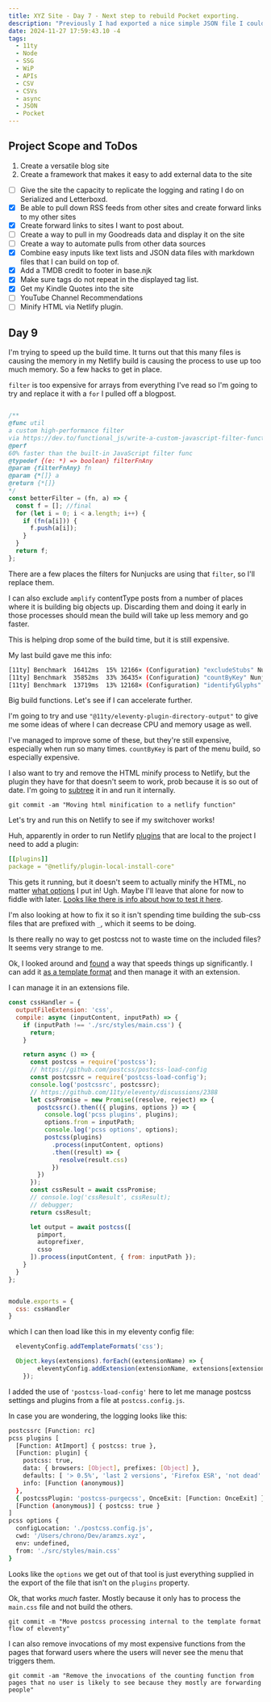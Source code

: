 ```yaml
---
title: XYZ Site - Day 7 - Next step to rebuild Pocket exporting.
description: "Previously I had exported a nice simple JSON file I could turn into files, but that site broke, so trying Readwise instead"
date: 2024-11-27 17:59:43.10 -4
tags:
  - 11ty
  - Node
  - SSG
  - WiP
  - APIs
  - CSV
  - CSVs
  - async
  - JSON
  - Pocket
---
```


## Project Scope and ToDos

1. Create a versatile blog site
2. Create a framework that makes it easy to add external data to the site

- [ ] Give the site the capacity to replicate the logging and rating I do on Serialized and Letterboxd.
- [x] Be able to pull down RSS feeds from other sites and create forward links to my other sites
- [x] Create forward links to sites I want to post about.
- [ ] Create a way to pull in my Goodreads data and display it on the site
- [ ] Create a way to automate pulls from other data sources
- [x] Combine easy inputs like text lists and JSON data files with markdown files that I can build on top of.
- [x] Add a TMDB credit to footer in base.njk
- [x] Make sure tags do not repeat in the displayed tag list.
- [x] Get my Kindle Quotes into the site
- [ ] YouTube Channel Recommendations
- [ ] Minify HTML via Netlify plugin.

## Day 9

I'm trying to speed up the build time. It turns out that this many files is causing the memory in my Netlify build is causing the process to use up too much memory. So a few hacks to get in place.

`filter` is too expensive for arrays from everything I've read so I'm going to try and replace it with a `for` I pulled off a blogpost.

```js

/**
@func util
a custom high-performance filter
via https://dev.to/functional_js/write-a-custom-javascript-filter-function-that-is-60-faster-than-array-filter-4b66
@perf
60% faster than the built-in JavaScript filter func
@typedef {(e: *) => boolean} filterFnAny
@param {filterFnAny} fn
@param {*[]} a
@return {*[]}
*/
const betterFilter = (fn, a) => {
  const f = []; //final
  for (let i = 0; i < a.length; i++) {
    if (fn(a[i])) {
      f.push(a[i]);
    }
  }
  return f;
};
```

There are a few places the filters for Nunjucks are using that `filter`, so I'll replace them.

I can also exclude `amplify` contentType posts from a number of places where it is building big objects up. Discarding them and doing it early in those processes should mean the build will take up less memory and go faster.

This is helping drop some of the build time, but it is still expensive.

My last build gave me this info:

```bash
[11ty] Benchmark  16412ms  15% 12166× (Configuration) "excludeStubs" Nunjucks Filter
[11ty] Benchmark  35852ms  33% 36435× (Configuration) "countByKey" Nunjucks Filter
[11ty] Benchmark  13719ms  13% 12168× (Configuration) "identifyGlyphs" Transform
```

Big build functions. Let's see if I can accelerate further.

I'm going to try and use `"@11ty/eleventy-plugin-directory-output"` to give me some ideas of where I can decrease CPU and memory usage as well.

I've managed to improve some of these, but they're still expensive, especially when run so many times. `countByKey` is part of the menu build, so especially expensive.

I also want to try and remove the HTML minify process to Netlify, but the plugin they have for that doesn't seem to work, prob because it is so out of date. I'm going to [subtree](https://www.atlassian.com/git/tutorials/git-subtree) it in and run it internally.

`git commit -am "Moving html minification to a netlify function"`

Let's try and run this on Netlify to see if my switchover works!

Huh, apparently in order to run Netlify [plugins](https://docs.netlify.com/build-plugins/) that are local to the project I need to add a plugin:

```yaml
[[plugins]]
package = "@netlify/plugin-local-install-core"
```

This gets it running, but it doesn't seem to actually minify the HTML, no matter [what options](http://perfectionkills.com/experimenting-with-html-minifier/) I put in! Ugh. Maybe I'll leave that alone for now to fiddle with later. [Looks like there is info about how to test it here](https://docs.netlify.com/cli/get-started/#run-builds-locally).

I'm also looking at how to fix it so it isn't spending time building the sub-css files that are prefixed with `_`, which it seems to be doing.

Is there really no way to get postcss not to waste time on the included files? It seems very strange to me.

Ok, I looked around and [found](https://github.com/11ty/eleventy/discussions/2388) a way that speeds things up significantly. I can add it [as a template format](https://www.11ty.dev/docs/languages/custom/) and then manage it with an extension.

I can manage it in an extensions file.

```js
const cssHandler = {
  outputFileExtension: 'css',
  compile: async (inputContent, inputPath) => {
    if (inputPath !== './src/styles/main.css') {
      return;
    }

    return async () => {
      const postcss = require('postcss');
      // https://github.com/postcss/postcss-load-config
      const postcssrc = require('postcss-load-config');
      console.log('postcssrc', postcssrc);
      // https://github.com/11ty/eleventy/discussions/2388
      let cssPromise = new Promise((resolve, reject) => {
        postcssrc().then(({ plugins, options }) => {
          console.log('pcss plugins', plugins);
          options.from = inputPath;
          console.log('pcss options', options);
          postcss(plugins)
            .process(inputContent, options)
            .then((result) => {
              resolve(result.css)
            })
        })
      });
      const cssResult = await cssPromise;
      // console.log('cssResult', cssResult);
      // debugger;
      return cssResult;

      let output = await postcss([
        pimport,
        autoprefixer,
        csso
      ]).process(inputContent, { from: inputPath });
    }
  }
};


module.exports = {
  css: cssHandler
}
```

which I can then load like this in my eleventy config file:

```js
  eleventyConfig.addTemplateFormats('css');

  Object.keys(extensions).forEach((extensionName) => {
		eleventyConfig.addExtension(extensionName, extensions[extensionName]);
	});
```

I added the use of `'postcss-load-config'` here to let me manage postcss settings and plugins from a file at `postcss.config.js`.

In case you are wondering, the logging looks like this:

```bash
postcssrc [Function: rc]
pcss plugins [
  [Function: AtImport] { postcss: true },
  [Function: plugin] {
    postcss: true,
    data: { browsers: [Object], prefixes: [Object] },
    defaults: [ '> 0.5%', 'last 2 versions', 'Firefox ESR', 'not dead' ],
    info: [Function (anonymous)]
  },
  { postcssPlugin: 'postcss-purgecss', OnceExit: [Function: OnceExit] },
  [Function (anonymous)] { postcss: true }
]
pcss options {
  configLocation: './postcss.config.js',
  cwd: '/Users/chrono/Dev/aramzs.xyz',
  env: undefined,
  from: './src/styles/main.css'
}
```

Looks like the `options` we get out of that tool is just everything supplied in the export of the file that isn't on the `plugins` property.

Ok, that works *much* faster. Mostly because it only has to process the `main.css` file and not build the others.

`git commit -m "Move postcss processing internal to the template format flow of eleventy"`

I can also remove invocations of my most expensive functions from the pages that forward users where the users will never see the menu that triggers them.

`git commit -am "Remove the invocations of the counting function from pages that no user is likely to see because they mostly are forwarding people"`


